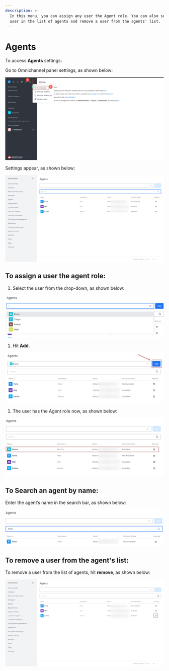 ```yaml
---
description: >-
  In this menu, you can assign any user the Agent role. You can also search a
  user in the list of agents and remove a user from the agents' list.
---
```


# Agents

To access **Agents** settings:

Go to Omnichannel panel settings, as shown below:

![](../../.gitbook/assets/0%20%282%29.png)

Settings appear, as shown below:

![](../../.gitbook/assets/1%20%284%29.png)

## **To assign a user the agent role:**

1. Select the user from the drop-down, as shown below:

![](../../.gitbook/assets/2%20%284%29.png)

1. Hit **Add**.

![](../../.gitbook/assets/3%20%284%29.png)

1. The user has the Agent role now, as shown below:

![](../../.gitbook/assets/4%20%285%29.png)

## **To Search an agent by name:**

Enter the agent’s name in the search bar, as shown below:

![](../../.gitbook/assets/5%20%285%29.png)

## **To remove a user from the agent's list:**

To remove a user from the list of agents, hit **remove**, as shown below:

![](../../.gitbook/assets/6%20%285%29.png)

